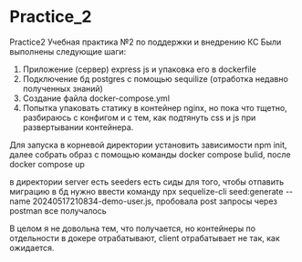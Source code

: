 # Practice_2
Practice2
Учебная практика №2 по поддержки и внедрению КС
Были выполнены следующие шаги:
1. Приложение (сервер) express js и упаковка его в dockerfile
2. Подключение бд postgres с помощью sequilize (отработка недавно полученных знаний)
3. Создание файла docker-compose.yml
4. Попытка упаковать статику в контейнер nginx, но пока что тщетно, разбираюсь с конфигом и с тем, как подтянуть css и js при развертывании контейнера.

Для запуска в корневой директории установить зависимости npm init, далее собрать образ с помощью команды docker compose bulid, после docker compose up


в директории server есть seeders есть сиды для того, чтобы отпавить миграцию в бд нужно ввести команду npx sequelize-cli seed:generate --name 20240517210834-demo-user.js, пробовала post запросы через postman все получалось

В целом я не довольна тем, что получается, но контейнеры по отдельности в докере отрабатывают, client отрабатывает не так, как ожидается.

